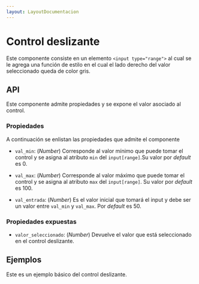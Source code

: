 ```yaml
---
layout: LayoutDocumentacion
---
```


# Control deslizante

Este componente consiste en un elemento `<input type="range">` al cual se le agrega una función de estilo en el cual el lado derecho del valor seleccionado queda de color gris.

<section id="api">

## API

Este componente admite propiedades y se expone el valor asociado al control.

### Propiedades

A continuación se enlistan las propiedades que admite el componente

- `val_min`: (_Number_) Corresponde al valor mínimo que puede tomar el control y se asigna al atributo `min` del `input[range]`.Su valor por _default_ es 0.

- `val_max`: (_Number_) Corresponde al valor máximo que puede tomar el control y se asigna al atributo `max` del `input[range]`. Su valor por _default_ es 100.
- `val_entrada`: (_Number_) Es el valor inicial que tomará el input y debe ser un valor entre `val_min` y `val_max`. Por _default_ es 50.

### Propiedades expuestas

- `valor_seleccionado`: (_Number_) Devuelve el valor que está seleccionado en el control deslizante.

</section>

<section id="ejemplos">

## Ejemplos

Este es un ejemplo básico del control deslizante.

<utils-ejemplo-doc ruta="control-deslizante/default.vue"/>

</section>

